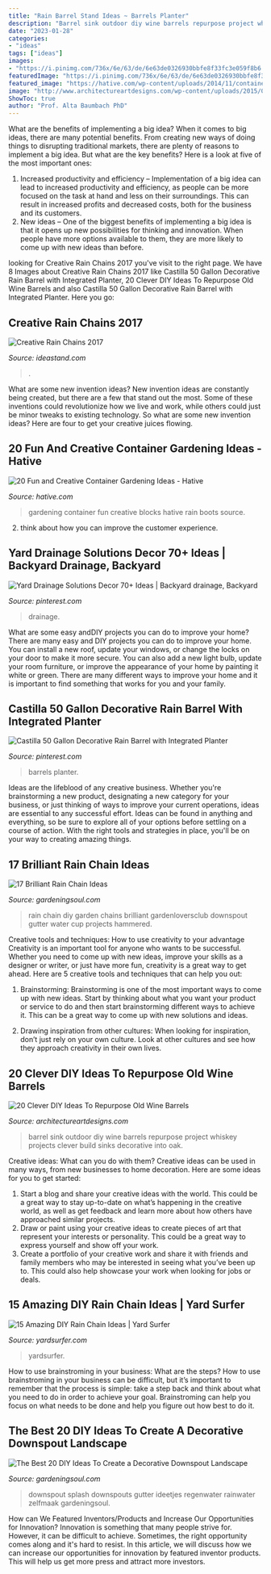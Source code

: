```yaml
---
title: "Rain Barrel Stand Ideas ~ Barrels Planter"
description: "Barrel sink outdoor diy wine barrels repurpose project whiskey projects clever build sinks decorative into oak"
date: "2023-01-28"
categories:
- "ideas"
tags: ["ideas"]
images:
- "https://i.pinimg.com/736x/6e/63/de/6e63de0326930bbfe8f33fc3e059f8b6.jpg"
featuredImage: "https://i.pinimg.com/736x/6e/63/de/6e63de0326930bbfe8f33fc3e059f8b6.jpg"
featured_image: "https://hative.com/wp-content/uploads/2014/11/container-gardening-ideas/14-cinder-blocks-gardening.jpg"
image: "http://www.architectureartdesigns.com/wp-content/uploads/2015/08/947-630x473.jpg"
ShowToc: true
author: "Prof. Alta Baumbach PhD"
---
```



What are the benefits of implementing a big idea?
When it comes to big ideas, there are many potential benefits. From creating new ways of doing things to disrupting traditional markets, there are plenty of reasons to implement a big idea. But what are the key benefits? Here is a look at five of the most important ones:
1. Increased productivity and efficiency – Implementation of a big idea can lead to increased productivity and efficiency, as people can be more focused on the task at hand and less on their surroundings. This can result in increased profits and decreased costs, both for the business and its customers.
2. New ideas – One of the biggest benefits of implementing a big idea is that it opens up new possibilities for thinking and innovation. When people have more options available to them, they are more likely to come up with new ideas than before.

	

		
looking for Creative Rain Chains 2017 you've visit to the right page. We have 8 Images about Creative Rain Chains 2017 like Castilla 50 Gallon Decorative Rain Barrel with Integrated Planter, 20 Clever DIY Ideas To Repurpose Old Wine Barrels and also Castilla 50 Gallon Decorative Rain Barrel with Integrated Planter. Here you go:
		
    
## Creative Rain Chains 2017

<img loading=lazy src="https://ideastand.com/wp-content/uploads/2015/09/1-creative-rain-chains.jpg" onerror="this.onerror=null;this.src='https://tse1.mm.bing.net/th?id=OIP.pW_4Mn4JiR55F3Vsz6Fk5QHaLe&amp;pid=15.1';" alt="Creative Rain Chains 2017">

_Source: ideastand.com_

>. 

	

What are some new invention ideas?
New invention ideas are constantly being created, but there are a few that stand out the most. Some of these inventions could revolutionize how we live and work, while others could just be minor tweaks to existing technology. So what are some new invention ideas? Here are four to get your creative juices flowing.

    
## 20 Fun And Creative Container Gardening Ideas - Hative

<img loading=lazy src="https://hative.com/wp-content/uploads/2014/11/container-gardening-ideas/14-cinder-blocks-gardening.jpg" onerror="this.onerror=null;this.src='https://tse4.mm.bing.net/th?id=OIP.eMey02n_35LoY1eX2tyIBwHaJ4&amp;pid=15.1';" alt="20 Fun and Creative Container Gardening Ideas - Hative">

_Source: hative.com_

>gardening container fun creative blocks hative rain boots source. 

	

2. think about how you can improve the customer experience.

    
## Yard Drainage Solutions Decor 70+ Ideas | Backyard Drainage, Backyard

<img loading=lazy src="https://i.pinimg.com/736x/6e/63/de/6e63de0326930bbfe8f33fc3e059f8b6.jpg" onerror="this.onerror=null;this.src='https://tse3.mm.bing.net/th?id=OIP.zLMopUdlIBJYxx7XvV2hnwAAAA&amp;pid=15.1';" alt="Yard Drainage Solutions Decor 70+ Ideas | Backyard drainage, Backyard">

_Source: pinterest.com_

>drainage. 

	

What are some easy andDIY projects you can do to improve your home?
There are many easy and DIY projects you can do to improve your home. You can install a new roof, update your windows, or change the locks on your door to make it more secure. You can also add a new light bulb, update your room furniture, or improve the appearance of your home by painting it white or green. There are many different ways to improve your home and it is important to find something that works for you and your family.

    
## Castilla 50 Gallon Decorative Rain Barrel With Integrated Planter

<img loading=lazy src="https://i.pinimg.com/736x/67/0f/93/670f935a74a033eb599f7be698dc80c3--decorative-rain-barrels-barrel-planter.jpg" onerror="this.onerror=null;this.src='https://tse2.mm.bing.net/th?id=OIP.UDHiBWw0bkos6tGXxsNrOgHaJl&amp;pid=15.1';" alt="Castilla 50 Gallon Decorative Rain Barrel with Integrated Planter">

_Source: pinterest.com_

>barrels planter. 

	

Ideas are the lifeblood of any creative business. Whether you're brainstorming a new product, designating a new category for your business, or just thinking of ways to improve your current operations, ideas are essential to any successful effort. Ideas can be found in anything and everything, so be sure to explore all of your options before settling on a course of action. With the right tools and strategies in place, you'll be on your way to creating amazing things.

    
## 17 Brilliant Rain Chain Ideas

<img loading=lazy src="http://gardeningsoul.com/wp-content/uploads/2017/11/16-8.jpg" onerror="this.onerror=null;this.src='https://tse3.mm.bing.net/th?id=OIP.B-fV5OrFbGuSgbzetoQHcQHaLg&amp;pid=15.1';" alt="17 Brilliant Rain Chain Ideas">

_Source: gardeningsoul.com_

>rain chain diy garden chains brilliant gardenloversclub downspout gutter water cup projects hammered. 

	

Creative tools and techniques: How to use creativity to your advantage
Creativity is an important tool for anyone who wants to be successful. Whether you need to come up with new ideas, improve your skills as a designer or writer, or just have more fun, creativity is a great way to get ahead. Here are 5 creative tools and techniques that can help you out:
1. Brainstorming: Brainstorming is one of the most important ways to come up with new ideas. Start by thinking about what you want your product or service to do and then start brainstorming different ways to achieve it. This can be a great way to come up with new solutions and ideas.

2. Drawing inspiration from other cultures: When looking for inspiration, don’t just rely on your own culture. Look at other cultures and see how they approach creativity in their own lives.

    
## 20 Clever DIY Ideas To Repurpose Old Wine Barrels

<img loading=lazy src="http://www.architectureartdesigns.com/wp-content/uploads/2015/08/947-630x473.jpg" onerror="this.onerror=null;this.src='https://tse2.mm.bing.net/th?id=OIP.rX5TpkEeiIJkbV00WeSJ4AHaFj&amp;pid=15.1';" alt="20 Clever DIY Ideas To Repurpose Old Wine Barrels">

_Source: architectureartdesigns.com_

>barrel sink outdoor diy wine barrels repurpose project whiskey projects clever build sinks decorative into oak. 

	

Creative ideas: What can you do with them?
Creative ideas can be used in many ways, from new businesses to home decoration. Here are some ideas for you to get started: 
1. Start a blog and share your creative ideas with the world. This could be a great way to stay up-to-date on what’s happening in the creative world, as well as get feedback and learn more about how others have approached similar projects. 
2. Draw or paint using your creative ideas to create pieces of art that represent your interests or personality. This could be a great way to express yourself and show off your work. 
3. Create a portfolio of your creative work and share it with friends and family members who may be interested in seeing what you’ve been up to. This could also help showcase your work when looking for jobs or deals. 

    
## 15 Amazing DIY Rain Chain Ideas | Yard Surfer

<img loading=lazy src="https://yardsurfer.com/wp-content/uploads/2020/09/15-Amazing-DIY-Rain-Chain-Ideas-768x1152.png" onerror="this.onerror=null;this.src='https://tse2.mm.bing.net/th?id=OIP.ObZ-LfrTBZ23HWVc5EqeiwHaLH&amp;pid=15.1';" alt="15 Amazing DIY Rain Chain Ideas | Yard Surfer">

_Source: yardsurfer.com_

>yardsurfer. 

	

How to use brainstroming in your business: What are the steps?
How to use brainstroming in your business can be difficult, but it’s important to remember that the process is simple: take a step back and think about what you need to do in order to achieve your goal. Brainstroming can help you focus on what needs to be done and help you figure out how best to do it.

    
## The Best 20 DIY Ideas To Create A Decorative Downspout Landscape

<img loading=lazy src="https://gardeningsoul.com/wp-content/uploads/2017/10/6-50.jpg" onerror="this.onerror=null;this.src='https://tse1.mm.bing.net/th?id=OIP.ZOVUCB5syEV9QGLiH_3vSQHaQK&amp;pid=15.1';" alt="The Best 20 DIY Ideas To Create a Decorative Downspout Landscape">

_Source: gardeningsoul.com_

>downspout splash downspouts gutter ideetjes regenwater rainwater zelfmaak gardeningsoul. 

	

How can We Featured Inventors/Products and Increase Our Opportunities for Innovation?
Innovation is something that many people strive for. However, it can be difficult to achieve. Sometimes, the right opportunity comes along and it's hard to resist. In this article, we will discuss how we can increase our opportunities for innovation by featured inventor products. This will help us get more press and attract more investors.

